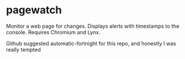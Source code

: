 # pagewatch
Monitor a web page for changes. Displays alerts with timestamps to the console. Requires Chromium and Lynx.

Github suggested automatic-fortnight for this repo, and honestly I was really tempted
